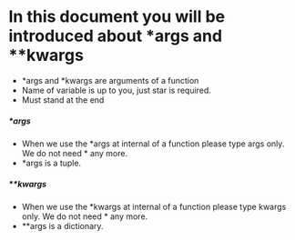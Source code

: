 # In this document you will be introduced about *args and **kwargs

- *args and *kwargs are arguments of a function
- Name of variable is up to you, just star is required.
- Must stand at the end
##### *args
- When we use the *args at internal of a function please type args only. We do not need * any more.
- *args is a tuple.
##### **kwargs
- When we use the *kwargs at internal of a function please type kwargs only. We do not need * any more.
- **args is a dictionary.